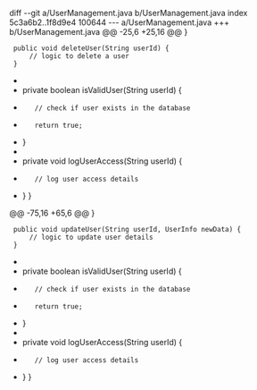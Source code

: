 diff --git a/UserManagement.java b/UserManagement.java
index 5c3a6b2..1f8d9e4 100644
--- a/UserManagement.java
+++ b/UserManagement.java
@@ -25,6 +25,16 @@
     }

     public void deleteUser(String userId) {
         // logic to delete a user
     }
+
+    private boolean isValidUser(String userId) {
+        // check if user exists in the database
+        return true;
+    }
+
+    private void logUserAccess(String userId) {
+        // log user access details
+    }
 }

@@ -75,16 +65,6 @@
     }

     public void updateUser(String userId, UserInfo newData) {
         // logic to update user details
     }
-
-    private boolean isValidUser(String userId) {
-        // check if user exists in the database
-        return true;
-    }
-
-    private void logUserAccess(String userId) {
-        // log user access details
-    }
 }
